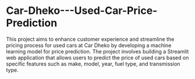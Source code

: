 # Car-Dheko---Used-Car-Price-Prediction

This project aims to enhance customer experience and streamline the pricing process for used cars at Car Dheko by developing a machine learning model for price prediction. The project involves building a Streamlit web application that allows users to predict the price of used cars based on specific features such as make, model, year, fuel type, and transmission type.
